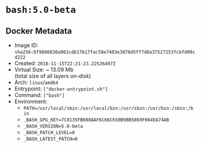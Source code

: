 # `bash:5.0-beta`

## Docker Metadata

- Image ID: `sha256:6f9606830a062cdb17b17fac58e7403e3876d5ff7d8a37527253fcbfd09cd222`
- Created: `2018-11-15T22:21:23.22526497Z`
- Virtual Size: ~ 13.09 Mb  
  (total size of all layers on-disk)
- Arch: `linux`/`amd64`
- Entrypoint: `["docker-entrypoint.sh"]`
- Command: `["bash"]`
- Environment:
  - `PATH=/usr/local/sbin:/usr/local/bin:/usr/sbin:/usr/bin:/sbin:/bin`
  - `_BASH_GPG_KEY=7C0135FB088AAF6C66C650B9BB5869F064EA74AB`
  - `_BASH_VERSION=5.0-beta`
  - `_BASH_PATCH_LEVEL=0`
  - `_BASH_LATEST_PATCH=0`
